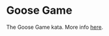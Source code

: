 Goose Game
==========

The Goose Game kata. More info [here](http://www.slideshare.net/pierodibello/).
